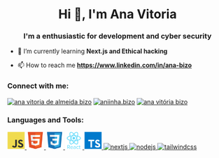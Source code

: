 <h1 align="center">Hi 👋, I'm Ana Vitoria</h1>
<h3 align="center">I'm a enthusiastic for development and cyber security</h3>

- 🌱 I’m currently learning **Next.js and Ethical hacking**

- 📫 How to reach me **https://www.linkedin.com/in/ana-bizo**

<h3 align="left">Connect with me:</h3>
<p align="left">
<a href="https://www.linkedin.com/in/ana-bizo/" target="blank"><img align="center" src="https://raw.githubusercontent.com/rahuldkjain/github-profile-readme-generator/master/src/images/icons/Social/linked-in-alt.svg" alt="ana vitoria de almeida bizo" height="30" width="40" /></a>
<a href="https://instagram.com/aniinha.bizo" target="blank"><img align="center" src="https://raw.githubusercontent.com/rahuldkjain/github-profile-readme-generator/master/src/images/icons/Social/instagram.svg" alt="aniinha.bizo" height="30" width="40" /></a>
<a href="https://www.behance.net/anavitriabizo" target="blank"><img align="center" src="https://raw.githubusercontent.com/rahuldkjain/github-profile-readme-generator/master/src/images/icons/Social/behance.svg" alt="ana vitória bizo" height="30" width="40" /></a>
</p>

<h3 align="left">Languages and Tools:</h3>
<p align="left"> 
<a href="https://developer.mozilla.org/en-US/docs/Web/JavaScript" target="_blank" rel="noreferrer">
        <img src="https://raw.githubusercontent.com/devicons/devicon/master/icons/javascript/javascript-original.svg" alt="javascript" width="40" height="40"/> 
    </a>
    <a href="https://developer.mozilla.org/en-US/docs/Web/HTML" target="_blank" rel="noreferrer">
        <img src="https://raw.githubusercontent.com/devicons/devicon/master/icons/html5/html5-original.svg" alt="html" width="40" height="40"/> 
    </a>
    <a href="https://developer.mozilla.org/en-US/docs/Web/CSS" target="_blank" rel="noreferrer">
        <img src="https://raw.githubusercontent.com/devicons/devicon/master/icons/css3/css3-original.svg" alt="css" width="40" height="40"/> 
    </a>
    <a href="https://reactjs.org/" target="_blank" rel="noreferrer"> 
        <img src="https://raw.githubusercontent.com/devicons/devicon/master/icons/react/react-original-wordmark.svg" alt="react" width="40" height="40"/> 
    </a>
    <a href="https://www.typescriptlang.org/" target="_blank" rel="noreferrer">
        <img src="https://raw.githubusercontent.com/devicons/devicon/master/icons/typescript/typescript-original.svg" alt="typescript" width="40" height="40"/>
    </a>
    <a href="https://nextjs.org/" target="_blank" rel="noreferrer">
        <img src="https://github.com/user-attachments/assets/512aa170-6260-4e74-8a7d-07c18160996a" alt="nextjs" width="40" height="40"/>
    </a>
    <a href="https://nodejs.org/" target="_blank" rel="noreferrer">
        <img src="https://github.com/user-attachments/assets/7c4ed162-27e3-4220-87d0-d033a519b85f" alt="nodejs" width="40" height="40"/>
    </a>
    <a href="https://tailwindcss.com/" target="_blank" rel="noreferrer">
        <img src="https://github.com/user-attachments/assets/cc2dca30-21c6-4025-b389-3998cc76369b" alt="tailwindcss" width="40" height="40"/>
    </a>
</p>




